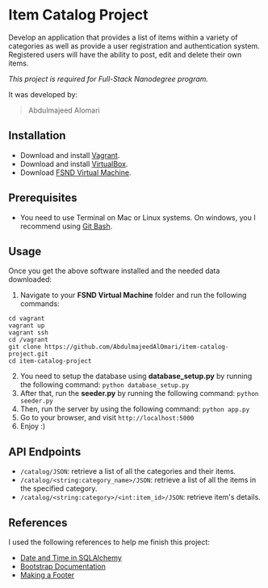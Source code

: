 # Item Catalog Project
Develop an application that provides a list of items within a variety of categories as well as provide a user registration and authentication system. Registered users will have the ability to post, edit and delete their own items.

_This project is required for Full-Stack Nanodegree program._

It was developed by:
> Abdulmajeed Alomari

## Installation
- Download and install [Vagrant](https://www.vagrantup.com/downloads.html).
- Download and install [VirtualBox](https://www.virtualbox.org/wiki/Downloads).
- Download [FSND Virtual Machine](https://github.com/udacity/fullstack-nanodegree-vm).

## Prerequisites
- You need to use Terminal on Mac or Linux systems. On windows, you I recommend using [Git Bash](https://git-scm.com/downloads).

## Usage
Once you get the above software installed and the needed data downloaded:
1. Navigate to your **FSND Virtual Machine** folder and run the following commands:
```
cd vagrant
vagrant up
vagrant ssh
cd /vagrant
git clone https://github.com/AbdulmajeedAlOmari/item-catalog-project.git
cd item-catalog-project
```
2. You need to setup the database using **database_setup.py** by running the following command: `python database_setup.py`
3. After that, run the **seeder.py** by running the following command: `python seeder.py`
4. Then, run the server by using the following command: `python app.py`
5. Go to your browser, and visit `http://localhost:5000`
6. Enjoy :)

## API Endpoints
- `/catalog/JSON`: retrieve a list of all the categories and their items.
- `/catalog/<string:category_name>/JSON`: retrieve a list of all the items in the specified category.
- `/catalog/<string:category>/<int:item_id>/JSON`: retrieve item's details.

## References
I used the following references to help me finish this project:
- [Date and Time in SQLAlchemy](https://stackoverflow.com/questions/13370317/sqlalchemy-default-datetime)
- [Bootstrap Documentation](https://getbootstrap.com/docs/4.2/getting-started/introduction/)
- [Making a Footer](https://matthewjamestaylor.com/bottom-footer)
